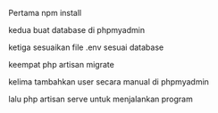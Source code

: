 <p>Pertama npm install</p>
<p>kedua buat database di phpmyadmin</p>
<p>ketiga sesuaikan file .env sesuai database</p>
<p>keempat php artisan migrate</p>
<p>kelima tambahkan user secara manual di phpmyadmin</p>
<P>lalu php artisan serve untuk menjalankan program</P>
